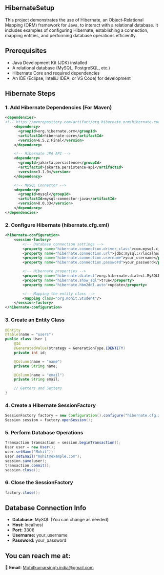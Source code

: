 ## HibernateSetup

This project demonstrates the use of Hibernate, an Object-Relational Mapping (ORM) framework for Java, to interact with a relational database. It includes examples of configuring Hibernate, establishing a connection, mapping entities, and performing database operations efficiently.

## Prerequisites

- Java Development Kit (JDK) installed
- A relational database (MySQL, PostgreSQL, etc.)
- Hibernate Core and required dependencies
- An IDE (Eclipse, IntelliJ IDEA, or VS Code) for development

## Hibernate Steps

### 1. Add Hibernate Dependencies (For Maven)
```xml
<dependencies>
<!-- https://mvnrepository.com/artifact/org.hibernate.orm/hibernate-core -->
    <dependency>
      <groupId>org.hibernate.orm</groupId>
      <artifactId>hibernate-core</artifactId>
      <version>6.5.2.Final</version>
    </dependency>

    <!-- Hibernate JPA API -->
    <dependency>
      <groupId>jakarta.persistence</groupId>
      <artifactId>jakarta.persistence-api</artifactId>
      <version>3.1.0</version>
    </dependency>

    <!-- MySQL Connector -->
    <dependency>
      <groupId>mysql</groupId>
      <artifactId>mysql-connector-java</artifactId>
      <version>8.0.33</version>
    </dependency>
</dependencies>
```

### 2. Configure Hibernate (hibernate.cfg.xml)
```xml
<hibernate-configuration>
    <session-factory>
        <!-- Database connection settings -->
        <property name="hibernate.connection.driver_class">com.mysql.cj.jdbc.Driver</property>
        <property name="hibernate.connection.url">jdbc:mysql://localhost:3306/your_database</property>
        <property name="hibernate.connection.username">your_username</property>
        <property name="hibernate.connection.password">your_password</property>

        <!-- Hibernate properties -->
        <property name="hibernate.dialect">org.hibernate.dialect.MySQLDialect</property>
        <property name="hibernate.show_sql">true</property>
        <property name="hibernate.hbm2ddl.auto">update</property>

        <!-- Mapping the entity class -->
        <mapping class="org.mohit.Student"/>
    </session-factory>
</hibernate-configuration>
```

### 3. Create an Entity Class
```java
@Entity
@Table(name = "users")
public class User {
    @Id
    @GeneratedValue(strategy = GenerationType.IDENTITY)
    private int id;

    @Column(name = "name")
    private String name;

    @Column(name = "email")
    private String email;

    // Getters and Setters
}
```

### 4. Create a Hibernate SessionFactory
```java
SessionFactory factory = new Configuration().configure("hibernate.cfg.xml").buildSessionFactory();
Session session = factory.openSession();
```

### 5. Perform Database Operations
```java
Transaction transaction = session.beginTransaction();
User user = new User();
user.setName("Mohit");
user.setEmail("mohit@example.com");
session.save(user);
transaction.commit();
session.close();
```

### 6. Close the SessionFactory
```java
factory.close();
```

## Database Connection Info

- **Database:** MySQL (You can change as needed)
- **Host:** localhost
- **Port:** 3306
- **Username:** your_username
- **Password:** your_password

## You can reach me at:

📧 **Email**: [Mohitkumarsingh.india@gmail.com](mailto:Mohitkumarsingh.india@gmail.com)
